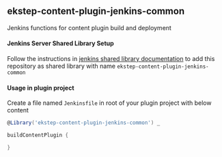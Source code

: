 ## ekstep-content-plugin-jenkins-common

Jenkins functions for content plugin build and deployment

#### Jenkins Server Shared Library Setup

Follow the instructions in [jenkins shared library documentation](https://jenkins.io/doc/book/pipeline/shared-libraries/) to add this repository as shared library with name `ekstep-content-plugin-jenkins-common`


#### Usage in plugin project

Create a file named `Jenkinsfile` in root of your plugin project with below content

```groovy
@Library('ekstep-content-plugin-jenkins-common') _

buildContentPlugin {

}
```